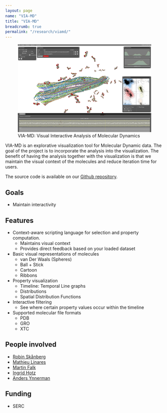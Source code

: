 ```yaml
---
layout: page
name: "VIA-MD"
title: "VIA-MD"
breadcrumb: true
permalink: "/research/viamd/"
---
```


<figure>
    <img src="/images/viamd-env.png" width="600" alt="Visual Interactive Analysis of Molecular Dynamics" itemprop="image">
    <figcaption class="text-right">
        VIA-MD: Visual Interactive Analysis of Molecular Dynamics
    </figcaption>
</figure>

VIA-MD is an explorative visualization tool for Molecular Dynamic data.
The goal of the project is to incorporate the analysis into the visualization. The benefit of having the analysis together with the visualization is that we maintain the visual context of the molecules and reduce iteration time for users.

The source code is available on our [Github repository](https://github.com/scanberg/viamd).

## Goals
- Maintain interactivity

## Features

- Context-aware scripting language for selection and property computation.
    + Maintains visual context
    + Provides direct feedback based on your loaded dataset
- Basic visual representations of molecules
    + van Der Waals (Spheres)
    + Ball + Stick
    + Cartoon
    + Ribbons
- Property visualization
    + Timeline: Temporal Line graphs
    + Distributions
    + Spatial Distribution Functions
- Interactive filtering
    + See where certain property values occur within the timeline
- Supported molecular file formats
    + PDB
    + GRO
    + XTC

## People involved

- [Robin Skånberg](/staff/robsk21/)
- [Mathieu Linares](/staff/matli20/)
- [Martin Falk](/staff/marfa45/)
- [Ingrid Hotz](/staff/ingho32/)
- [Anders Ynnerman](https://liu.se/en/employee/andyn27)

## Funding
- SERC
